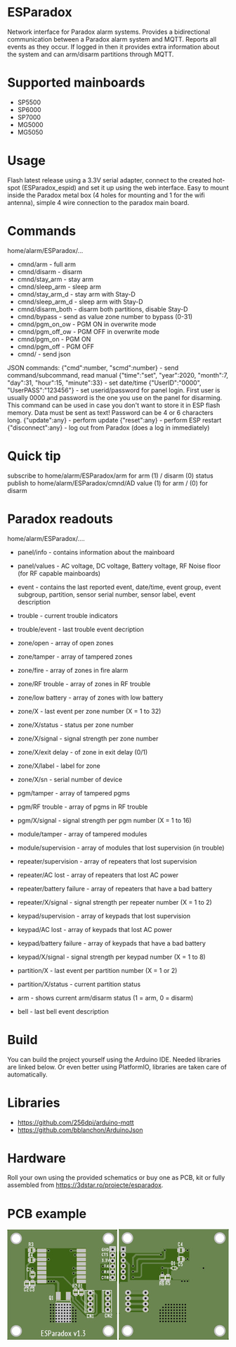 # ESParadox
Network interface for Paradox alarm systems. Provides a bidirectional communication between a Paradox alarm system and MQTT.
Reports all events as they occur. If logged in then it provides extra information about the system and can arm/disarm partitions through MQTT.

# Supported mainboards
- SP5500
- SP6000
- SP7000
- MG5000
- MG5050

# Usage
Flash latest release using a 3.3V serial adapter, connect to the created hot-spot (ESParadox_espid) and set it up using the web interface.
Easy to mount inside the Paradox metal box (4 holes for mounting and 1 for the wifi antenna), simple 4 wire connection to the paradox main board.

# Commands
home/alarm/ESParadox/...
- cmnd/arm - full arm
- cmnd/disarm - disarm
- cmnd/stay_arm - stay arm
- cmnd/sleep_arm - sleep arm
- cmnd/stay_arm_d - stay arm with Stay-D
- cmnd/sleep_arm_d - sleep arm with Stay-D
- cmnd/disarm_both - disarm both partitions, disable Stay-D
- cmnd/bypass - send as value zone number to bypass (0-31)
- cmnd/pgm_on_ow - PGM ON in overwrite mode
- cmnd/pgm_off_ow - PGM OFF in overwrite mode
- cmnd/pgm_on - PGM ON
- cmnd/pgm_off - PGM OFF
- cmnd/ - send json

JSON commands:
{"cmd":number, "scmd":number} - send command/subcommand, read manual
{"time":"set", "year":2020, "month":7, "day":31, "hour":15, "minute":33} - set date/time
{"UserID":"0000", "UserPASS":"123456"} - set userid/password for panel login. First user is usually 0000 and password is the one you use on the panel for disarming. This command can be used in case you don't want to store it in ESP flash memory. Data must be sent as text! Password can be 4 or 6 characters long.
{"update":any} - perform update
{"reset":any} - perform ESP restart
{"disconnect":any} - log out from Paradox (does a log in immediately)

# Quick tip
subscribe to home/alarm/ESParadox/arm for arm (1) / disarm (0) status
publish to home/alarm/ESParadox/cmnd/AD value (1) for arm / (0) for disarm

# Paradox readouts
home/alarm/ESParadox/....
- panel/info - contains information about the mainboard
- panel/values - AC voltage, DC voltage, Battery voltage, RF Noise floor (for RF capable mainboards)
- event - contains the last reported event, date/time, event group, event subgroup, partition, sensor serial number, sensor label, event description
- trouble - current trouble indicators
- trouble/event - last trouble event decription

- zone/open - array of open zones
- zone/tamper - array of tampered zones
- zone/fire - array of zones in fire alarm
- zone/RF trouble - array of zones in RF trouble
- zone/low battery - array of zones with low battery
- zone/X - last event per zone number (X = 1 to 32)
- zone/X/status - status per zone number
- zone/X/signal - signal strength per zone number
- zone/X/exit delay - of zone in exit delay (0/1)
- zone/X/label - label for zone
- zone/X/sn - serial number of device

- pgm/tamper - array of tampered pgms
- pgm/RF trouble - array of pgms in RF trouble
- pgm/X/signal - signal strength per pgm number (X = 1 to 16)

- module/tamper - array of tampered modules
- module/supervision - array of modules that lost supervision (in trouble)

- repeater/supervision - array of repeaters that lost supervision
- repeater/AC lost - array of repeaters that lost AC power
- repeater/battery failure - array of repeaters that have a bad battery
- repeater/X/signal - signal strength per repeater number (X = 1 to 2)

- keypad/supervision - array of keypads that lost supervision
- keypad/AC lost - array of keypads that lost AC power
- keypad/battery failure - array of keypads that have a bad battery
- keypad/X/signal - signal strength per keypad number (X = 1 to 8)

- partition/X - last event per partition number (X = 1 or 2)
- partition/X/status - current partition status

- arm - shows current arm/disarm status (1 = arm, 0 = disarm)

- bell - last bell event description


# Build
You can build the project yourself using the Arduino IDE. Needed libraries are linked below. Or even better using PlatformIO, libraries are taken care of automatically.

# Libraries
- https://github.com/256dpi/arduino-mqtt
- https://github.com/bblanchon/ArduinoJson

# Hardware
Roll your own using the provided schematics or buy one as PCB, kit or fully assembled from https://3dstar.ro/proiecte/esparadox.

# PCB example
<img src="https://github.com/cctweaker/esparadox/blob/master/Hardware/ESParadox v1.3 top example.jpg?raw=true">
<img src="https://github.com/cctweaker/esparadox/blob/master/Hardware/ESParadox v1.3 bottom example.jpg?raw=true">